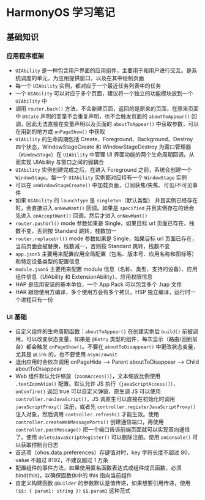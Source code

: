 # HarmonyOS 学习笔记

## 基础知识

### 应用程序框架

* `UIAbility` 是一种包含用户界面的应用组件，主要用于和用户进行交互。是系统调度的单元，为应用提供窗口，以及在其中绘制页面
* 每一个 `UIAbility` 实例，都对应于一个最近任务列表中的任务
* 一个 `UIAbility` 可以对应于多个页面，建议将一个独立的功能模块放到一个 `UIAbility` 中
* 调用 `router.back()` 方法，不会新建页面，返回的是原来的页面，在原来页面中 `@State` 声明的变量不会重复声明，也不会触发页面的 `aboutToAppear()` 回调，因此无法直接在变量声明以及页面的 `aboutToAppear()` 中获取参数，可以在用到的地方或 `onPageShow()` 中获取
* `UIAbility` 的生命周期包括 Create、Foreground、Background、Destroy 四个状态，WindowStageCreate 和 WindowStageDestroy 为窗口管理器（`WindowStage`）在 `UIAbility` 中管理 UI 界面功能的两个生命周期回调，从而实现 UIAbility 与窗口之间的弱耦合
* `UIAbility` 实例创建完成之后，在进入 Foreground 之前，系统会创建一个 `WindowStage`。每一个 `UIAbility` 实例都对应持有一个 `WindowStage` 实例
* 可以在 `onWindowStageCreate()` 中加载页面，订阅获焦/失焦、可见/不可见事件
* 如果 `UIAbility` 的 `launchType` 是 `singleton`（默认类型） 并且实例已经存在时，会直接进入 `onNewWant()` 回调。如果是 `specified` 并且实例存在的话会先进入 `onAcceptWant()` 回调，然后才进入 `onNewWant()`
* `router.pushUrl()` mode 参数如果是 Single，如果目标 url 页面已存在，栈数不变，否则按 Standard 跳转，栈数加一
* `router.replaceUrl()` mode 参数如果是 Single，如果目标 url 页面已存在，当前页面会被替换，栈数减一，否则按 Standard 跳转，栈数不变
* `app.json5` 主要用来配置应用全局配置（包名、版本号、应用名称和图标等）和特定设备类型的配置信息
* `module.json5` 主要用来配置 module 信息（名称、类型、支持的设备）、应用组件信息（UIAbility 和 ExtensionAbility）、应用权限信息
* HAP 是应用安装的基本单位，一个 App Pack 可以包含多个 .hap 文件
* HAR 跟随使用方编译，多个使用方会有多个拷贝。HSP 独立编译，运行时一个进程只有一份

### UI 基础

* 自定义组件的生命周期函数：`aboutToAppear()` 在创建实例后 `build()` 前被调用，可以改变状态变量，如果是 `@Entry` 类型的组件，每次显示（路由/回到前台）都会触发 `onPageShow()`。不要在 `aboutToDisappear()` 中更改状态变量，尤其是 `@Link` 的，也不要使用 `async/await`
* 退出应用时会依次调用 onPageHide --> Parent aboutToDisappear --> Child aboutToDisappear
* Web 组件默认允许缩放（`zoomAccess()`），文本缩放比例使用 `.textZoomAtio()` 配置。默认允许 JS 执行（`javaScriptAccess()`），`onConfirm()` 返回 true 可以自定义弹窗，原生调 JS 可以使用 `controller.runJavaScript()`，JS 调原生可以直接在初始化时调用 `javaScriptProxy()` 注册，或者先 `controller.registerJavaScriptProxy()` 注入对象，然后调用 `controller.refresh()` 才能生效。使用 `controller.createWebMessagePorts()` 创建通信端口，再使用 `controller.postMessage()` 把一个端口告诉前端页面就可以实现双向通信了。使用 `deleteJavaScriptRegister()` 可以删除注册。使用 `onConsole()` 可以获取控制台日志
* 首选项（ohos.data.preferences）存键值对时，key 字符长度不超过 80，value 不超过 8192，不建议超过 1 万条
* 配置组件的事件方法，如果使用匿名函数表达式或组件成员函数，必须 bind(this)，以确保函数体中的 this 指向当前组件
* 自定义构建函数 `@Builder` 的参数默认是值传递，如果想要引用传递，使用 `($$: { param1: string })` `$$.param1` 这种范式

